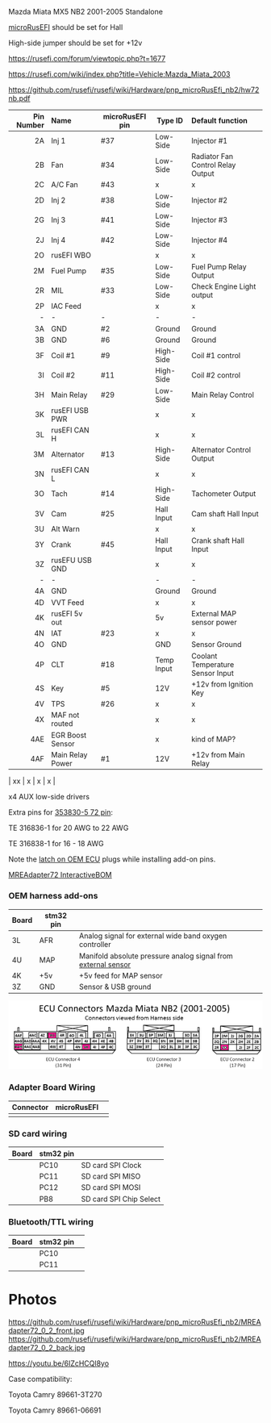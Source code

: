 
Mazda Miata MX5 NB2 2001-2005 Standalone

[microRusEFI](Hardware_microRusEfi) should be set for Hall

High-side jumper should be set for +12v


https://rusefi.com/forum/viewtopic.php?t=1677

https://rusefi.com/wiki/index.php?title=Vehicle:Mazda_Miata_2003

https://github.com/rusefi/rusefi/wiki/Hardware/pnp_microRusEfi_nb2/hw72nb.pdf

| Pin Number | Name     | microRusEFI pin |  Type ID      | Default function                                     |
| ----------:|:-------- | ------------ | ------------  |:---------------------------------------------------- |
| 2A  | Inj 1           |#37| Low-Side     | Injector #1                           |
| 2B  | Fan             |#34| Low-Side     | Radiator Fan Control Relay Output     |
| 2C  | A/C Fan         |#43| x            | x                                     |
| 2D  | Inj 2           |#38| Low-Side     | Injector #2                           |
| 2G  | Inj 3           |#41| Low-Side     | Injector #3                           |
| 2J  | Inj 4           |#42| Low-Side     | Injector #4                           |
| 2O  | rusEFI WBO      |   | x            | x                                     |
| 2M  | Fuel Pump       |#35| Low-Side     | Fuel Pump Relay Output                |
| 2R  | MIL             |#33| Low-Side     | Check Engine Light output             |
| 2P  | IAC Feed        |   | x            | x                                     |
| -   |    -            | - | -            | -                                     |
| 3A  | GND             | #2| Ground       | Ground                                |
| 3B  | GND             | #6| Ground       | Ground                                |
| 3F  | Coil #1         | #9| High-Side    | Coil #1 control                       |
| 3I  | Coil #2         |#11| High-Side    | Coil #2 control                       |
| 3H  | Main Relay      |#29| Low-Side     | Main Relay Control                    |
| 3K  | rusEFI USB PWR  |   | x            | x                                     |
| 3L  | rusEFI CAN H    |   | x            | x                                     |
| 3M  | Alternator      |#13| High-Side    | Alternator Control Output             |
| 3N  | rusEFI CAN L    |   | x            | x                                     |
| 3O  | Tach            |#14| High-Side    | Tachometer Output                     |
| 3V  | Cam             |#25| Hall Input   | Cam shaft Hall Input                  |
| 3U  | Alt Warn        |   | x            | x                                     |
| 3Y  | Crank           |#45| Hall Input   | Crank shaft Hall Input                |
| 3Z  | rusEFU USB GND  |   | x            | x                                     |
| -   |    -            |   | -            | -                                     |
| 4A  | GND             |   | Ground       | Ground                                |
| 4D  | VVT Feed        |   | x            | x                                     |
| 4K  | rusEFI 5v out   |   | 5v           | External MAP sensor power             |
| 4N  | IAT             |#23| x            | x                                     |
| 4O  | GND             |   | GND          | Sensor Ground                         |
| 4P  | CLT             |#18| Temp Input   | Coolant Temperature Sensor Input      |
| 4S  | Key             | #5| 12V          | +12v from Ignition Key                |
| 4V  | TPS             |#26| x            | x                                     |
| 4X  | MAF not routed  |   | x            | x                                     |
| 4AE | EGR Boost Sensor|   | x            | kind of MAP?                          |
| 4AF | Main Relay Power| #1| 12V          | +12v from Main Relay                  |


| xx  | x               | x            | x                                     |

x4 AUX low-side drivers

Extra pins for [353830-5 72 pin](https://rusefi.com/wiki/index.php?title=Hardware:OEM_connectors#72_pin): 

TE 316836-1 for 20 AWG to 22 AWG

TE 316838-1 for 16 - 18 AWG

Note the [latch on OEM ECU](installations/MazdaMiataNB2_Frankenso/nb2_ecu_plugs_latch.jpg) plugs while installing add-on pins.



[MREAdapter72 InteractiveBOM](https://rusefi.com/docs/ibom/hw72nb_0.2.html)


### OEM harness add-ons  

| Board   | stm32 pin  |   |
|-----|---|---|
| 3L  | AFR | Analog signal for external wide band oxygen controller |  
| 4U  | MAP| Manifold absolute pressure analog signal from [external sensor](GM-map-sensor) | 
| 4K  | +5v | +5v feed for MAP sensor |
| 3Z | GND | Sensor & USB ground | 


![x](installations/NB2_Miata_ECU_Connectors_Add-Ons.png)


### Adapter Board Wiring

| Connector   | microRusEFI |   |
|---|---|---|
| | | |


### SD card wiring

| Board   | stm32 pin  |   |
|---|---|---|
|   | PC10  | SD card SPI Clock  |
|   | PC11  | SD card SPI MISO |
|   | PC12  | SD card SPI MOSI  |
|   | PB8  | SD card SPI Chip Select |

### Bluetooth/TTL wiring

| Board   | stm32 pin  |   |
|---|---|---|
|   | PC10  |   |
|   | PC11  |   |


# Photos
https://github.com/rusefi/rusefi/wiki/Hardware/pnp_microRusEfi_nb2/MREAdapter72_0_2_front.jpg
https://github.com/rusefi/rusefi/wiki/Hardware/pnp_microRusEfi_nb2/MREAdapter72_0_2_back.jpg


https://youtu.be/6IZcHCQl8yo



Case compatibility:

Toyota Camry 89661-3T270

Toyota Camry 89661-06691
